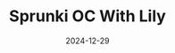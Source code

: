 ---
title: Sprunki OC With Lily
slug: sprunki-oc-lily
gameUrl: https://game.sprunkix.com/game/sprunki-with-oc-lily/index.html
ogImage: /images/sprunki-oc.jpg
date: 2024-12-29
position: 3
videosUrl:
  - url: https://www.youtube.com/embed/pY7pHYNfo14?si=u8lqXVraoNCDaBFe
---